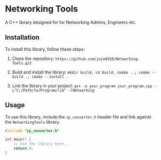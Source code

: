 # Networking Tools

A C++ library designed for for Networking Admins, Engineers etc.

## Installation

To install this library, follow these steps:

1. Clone the repository: `https://github.com/jojo6550/Networking-Tools.git`
2. Build and install the library: `mkdir build; cd build; cmake ..; cmake --build .; cmake --install .`

3. Link the library in your project: `g++ -o your_program your_program.cpp -L"C:/Path/to/Program/lib" -lNetworking`
## Usage

To use this library, include the `ip_converter.h` header file and link against the `NetworkingTools` library.

```cpp
#include "ip_converter.h"

int main() {
    // Use the library here...
    return 0;
}

```